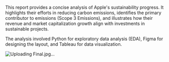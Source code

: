 This report provides a concise analysis of Apple's sustainability progress. It highlights their efforts in reducing carbon emissions, identifies the primary contributor to emissions (Scope 3 Emissions), and illustrates how their revenue and market capitalization growth align with investments in sustainable projects.

The analysis involved Python for exploratory data analysis (EDA), Figma for designing the layout, and Tableau for data visualization.

![Uploading Final.jpg…]()
